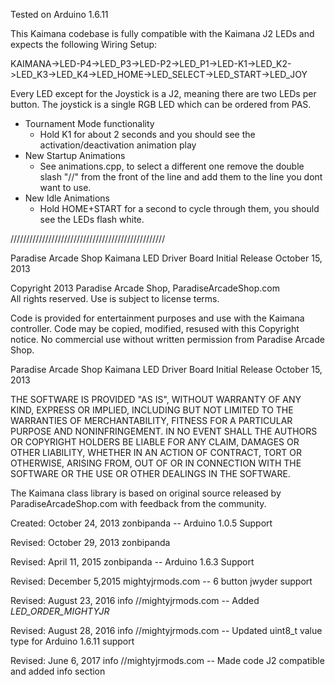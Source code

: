 Tested on Arduino 1.6.11

This Kaimana codebase is fully compatible with the Kaimana J2 LEDs and expects the following Wiring Setup:

KAIMANA->LED-P4->LED_P3->LED-P2->LED_P1->LED-K1->LED_K2->LED_K3->LED_K4->LED_HOME->LED_SELECT->LED_START->LED_JOY

Every LED except for the Joystick is a J2, meaning there are two LEDs per button. The joystick is a single RGB LED which can be ordered from PAS.

- Tournament Mode functionality
	- Hold K1 for about 2 seconds and you should see the activation/deactivation animation play
- New Startup Animations
	- See animations.cpp, to select a different one remove the double slash "//" from the front of the line and add them to the line you dont want to use.
- New Idle Animations
	- Hold HOME+START for a second to cycle through them, you should see the LEDs flash white.


/////////////////////////////////////////////////

Paradise Arcade Shop Kaimana LED Driver Board
Initial Release October 15, 2013

Copyright 2013 Paradise Arcade Shop, ParadiseArcadeShop.com  
All rights reserved.  Use is subject to license terms.

Code is provided for entertainment purposes and use with the Kaimana controller.
Code may be copied, modified, resused with this Copyright notice.
No commercial use without written permission from Paradise Arcade Shop.

Paradise Arcade Shop Kaimana LED Driver Board
Initial Release October 15, 2013

THE SOFTWARE IS PROVIDED "AS IS", WITHOUT WARRANTY OF ANY KIND, EXPRESS OR
IMPLIED, INCLUDING BUT NOT LIMITED TO THE WARRANTIES OF MERCHANTABILITY,
FITNESS FOR A PARTICULAR PURPOSE AND NONINFRINGEMENT. IN NO EVENT SHALL THE
AUTHORS OR COPYRIGHT HOLDERS BE LIABLE FOR ANY CLAIM, DAMAGES OR OTHER
LIABILITY, WHETHER IN AN ACTION OF CONTRACT, TORT OR OTHERWISE, ARISING FROM,
OUT OF OR IN CONNECTION WITH THE SOFTWARE OR THE USE OR OTHER DEALINGS IN
THE SOFTWARE. 

The Kaimana class library is based on original source released by ParadiseArcadeShop.com
with feedback from the community.

Created:  October 24, 2013    zonbipanda  -- Arduino 1.0.5 Support

Revised:  October 29, 2013    zonbipanda

Revised:  April   11, 2015    zonbipanda  -- Arduino 1.6.3 Support

Revised:  December 5,2015     mightyjrmods.com -- 6 button jwyder support

Revised:  August  23, 2016    info //mightyjrmods.com  -- Added _LED_ORDER_MIGHTYJR_

Revised:  August  28, 2016    info //mightyjrmods.com  -- Updated uint8_t value type for Arduino 1.6.11 support

Revised:  June	   6, 2017	  info //mightyjrmods.com -- Made code J2 compatible and added info section